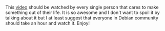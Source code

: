 <!-- 
.. title: Think about it
.. slug: think-about-it
.. date: 2015-10-08 18:21:46 UTC+02:00
.. tags: life, think, wow 
.. category: 
.. link: 
.. description: 
.. type: text
-->

This [video](https://www.youtube.com/watch?v=NdSD07U5uBs) should be watched by every single person that cares to make something out of their life. It is so awesome and I don't want to spoil it by talking about it but I at least suggest that everyone in Debian community should take an hour and watch it. Enjoy!
